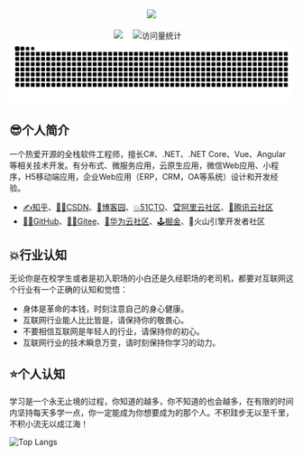 <div align="center">

  <!-- knock code pictures 敲代码的图片 -->
  <picture>
    <source media="(prefers-color-scheme: dark)" srcset="https://cdn.jsdelivr.net/gh/sun0225SUN/sun0225SUN/assets/images/coding.gif" />
    <source media="(prefers-color-scheme: light)" srcset="https://cdn.jsdelivr.net/gh/sun0225SUN/sun0225SUN/assets/images/developer.svg" height="225px" />
    <img src="https://cdn.jsdelivr.net/gh/sun0225SUN/sun0225SUN/assets/images/coding.gif" />
  </picture>

  <!-- for beauty -->
  <div>&nbsp;</div>


<!-- profile logo 个人资料徽标 -->
  <div>
    <a href="https://www.codeobservatory.cn/"><img src="https://img.shields.io/badge/Website-博客-8c36db" /></a>&emsp;
    <img src="https://komarev.com/ghpvc/?username=shenchuanchao&label=Views&color=orange&style=flat" alt="访问量统计" />&emsp;
  </div>

<!-- Snake Code Contribution Map 贪吃蛇代码贡献图 -->
<picture>
  <source media="(prefers-color-scheme: dark)" srcset="https://raw.githubusercontent.com/shenchuanchao/shenchuanchao/output/github-contribution-grid-snake-dark.svg">
  <source media="(prefers-color-scheme: light)" srcset="https://raw.githubusercontent.com/shenchuanchao/shenchuanchao/output/github-contribution-grid-snake.svg">
  <img alt="github contribution grid snake animation" src="https://raw.githubusercontent.com/shenchuanchao/shenchuanchao/output/github-contribution-grid-snake.svg">
</picture>

</div>

## 😎个人简介
一个热爱开源的全栈软件工程师，擅长C#、.NET、.NET Core、Vue、Angular等相关技术开发。有分布式、微服务应用，云原生应用，微信Web应用、小程序，H5移动端应用，企业Web应用（ERP，CRM，OA等系统）设计和开发经验。

* [✍️知乎](https://www.zhihu.com/people/shenchuanchao)、[👨‍🎓CSDN](https://blog.csdn.net/SC2LQ)、[🥇博客园](https://www.cnblogs.com/shenchuanchao)、[💥51CTO](https://blog.51cto.com/shenchuanchao)、[🏆阿里云社区](https://developer.aliyun.com/profile/d6ulnhpjuyoye?spm=a2c6h.13262185.profile.4.3242618cd8oPL9)、[💯腾讯云社区](https://cloud.tencent.com/developer/user/11675143)
* [👨‍💻GitHub](https://github.com/shenchuanchao)、[🦸‍♂️Gitee](https://gitee.com/shenchuanchao99)、[🎉华为云社区](https://developer.huaweicloud.com/usercenter/mycommunity/dynamics)、[🕹掘金](https://juejin.cn/user/2693136629379932)、🌋火山引擎开发者社区

## 💥行业认知
无论你是在校学生或者是初入职场的小白还是久经职场的老司机，都要对互联网这个行业有一个正确的认知和觉悟：
* 身体是革命的本钱，时刻注意自己的身心健康。
* 互联网行业能人比比皆是，请保持你的敬畏心。
* 不要相信互联网是年轻人的行业，请保持你的初心。
* 互联网行业的技术瞬息万变，请时刻保持你学习的动力。

## ⭐个人认知
学习是一个永无止境的过程，你知道的越多，你不知道的也会越多，在有限的时间内坚持每天多学一点，你一定能成为你想要成为的那个人。不积跬步无以至千里，不积小流无以成江海！

![Top Langs](https://github-readme-stats.vercel.app/api/top-langs/?username=shenchuanchao)

<!--
**shenchuanchao/shenchuanchao** is a ✨ _special_ ✨ repository because its `README.md` (this file) appears on your GitHub profile.

Here are some ideas to get you started:

- 🔭 I’m currently working on ...
- 🌱 I’m currently learning ...
- 👯 I’m looking to collaborate on ...
- 🤔 I’m looking for help with ...
- 💬 Ask me about ...
- 📫 How to reach me: ...
- 😄 Pronouns: ...
- ⚡ Fun fact: ...
-->

